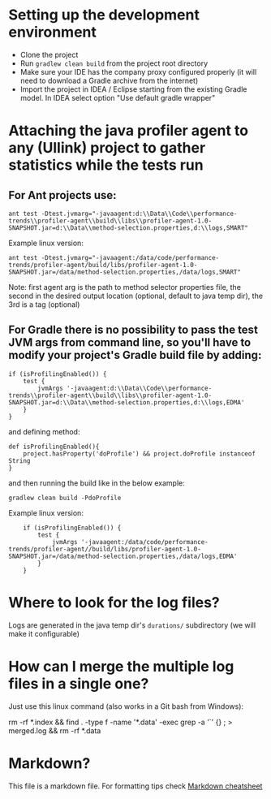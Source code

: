 # Setting up the development environment

* Clone the project
* Run `gradlew clean build` from the project root directory
* Make sure your IDE has the company proxy configured properly (it will need to download a Gradle archive from the internet)
* Import the project in IDEA / Eclipse starting from the existing Gradle model. In IDEA select option "Use default gradle wrapper"

# Attaching the java profiler agent to any (Ullink) project to gather statistics while the tests run

## For Ant projects use:

```
ant test -Dtest.jvmarg="-javaagent:d:\\Data\\Code\\performance-trends\\profiler-agent\\build\\libs\\profiler-agent-1.0-SNAPSHOT.jar=d:\\Data\\method-selection.properties,d:\\logs,SMART"
```

Example linux version:

```
ant test -Dtest.jvmarg="-javaagent:/data/code/performance-trends/profiler-agent/build/libs/profiler-agent-1.0-SNAPSHOT.jar=/data/method-selection.properties,/data/logs,SMART"
```

Note: first agent arg is the path to method selector properties file, the second in the desired output location (optional, default to java temp dir), the 3rd is a tag (optional)


## For Gradle there is no possibility to pass the test JVM args from command line, so you'll have to modify your project's Gradle build file by adding:

```
if (isProfilingEnabled()) {
    test {
        jvmArgs '-javaagent:d:\\Data\\Code\\performance-trends\\profiler-agent\\build\\libs\\profiler-agent-1.0-SNAPSHOT.jar=d:\\Data\\method-selection.properties,d:\\logs,EDMA'
    }
}
```

and defining method:

```
def isProfilingEnabled(){
    project.hasProperty('doProfile') && project.doProfile instanceof String
}
```

and then running the build like in the below example:

 `gradlew clean build -PdoProfile`


 Example linux version:

```
    if (isProfilingEnabled()) {
        test {
            jvmArgs '-javaagent:/data/code/performance-trends/profiler-agent//build/libs/profiler-agent-1.0-SNAPSHOT.jar=/data/method-selection.properties,/data/logs,EDMA'
        }
    }
```


# Where to look for the log files?

 Logs are generated in the java temp dir's `durations/` subdirectory (we will make it configurable)


# How can I merge the multiple log files in a single one?

 Just use this linux command (also works in a Git bash from Windows):

 rm -rf *.index && find . -type f -name '\*.data' -exec grep -a '`' {} \; > merged.log && rm -rf *.data

# Markdown?

This file is a markdown file. For formatting tips check [Markdown cheatsheet](https://github.com/adam-p/markdown-here/wiki/Markdown-Cheatsheet)